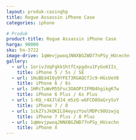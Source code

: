 ```yaml
---
layout: produk-casinghp
title: Rogue Assassin iPhone Case
categories: iphone

# Produk
product-title: Rogue Assassin iPhone Case
harga: 90000
sku: hn-3722
image-drive: 1qWevjpwoqJNNXBGZWD77nPSy_HUcechn
gallery:
  - url: 1orivJUqFgkkShtfCxpgdxu1FyGo6IIs_
    title: iPhone 5 / 5s / SE
  - url: 1HuBEd4I0y9YFE73RGAQCfJc9-HGcUeV8
    title: iPhone 6 / 6s
  - url: 1HRcTuWvM55Fsc3OAOPtIFM84hgikgK7w
    title: iPhone 6 Plus / 6s Plus
  - url: 1-KQ_r4XJldJ4_m5zQ-wGFCD8OaGrySvY
    title: iPhone 7 / 8
  - url: 1ckZ7sJkQKILO4eyyzYoolMDPc98Uzwjq
    title: iPhone 7 Plus / 8 Plus
  - url: 1qWevjpwoqJNNXBGZWD77nPSy_HUcechn
    title: iPhone X
---
```

